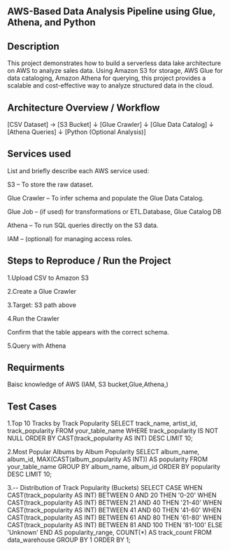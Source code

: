 
## AWS-Based Data Analysis Pipeline using Glue, Athena, and Python



## Description
This project demonstrates how to build a serverless data lake architecture on AWS to analyze sales data. Using Amazon S3 for storage, AWS Glue for data cataloging, Amazon Athena for querying, this project provides a scalable and cost-effective way to analyze structured data in the cloud.

## Architecture Overview / Workflow
[CSV Dataset] → [S3 Bucket]
                     ↓
              [Glue Crawler]
                     ↓
              [Glue Data Catalog]
                     ↓
               [Athena Queries]
                     ↓
           [Python (Optional Analysis)]

## Services used
List and briefly describe each AWS service used:

S3 – To store the raw dataset.

Glue Crawler – To infer schema and populate the Glue Data Catalog.

Glue Job – (if used) for transformations or ETL.Database, Glue Catalog DB

Athena – To run SQL queries directly on the S3 data.

IAM – (optional) for managing access roles.
## Steps to Reproduce / Run the Project 
1.Upload CSV to Amazon S3

2.Create a Glue Crawler

3.Target: S3 path above

4.Run the Crawler

 Confirm that the table appears with the correct schema.

5.Query with Athena


## Requirments
 Baisc knowledge of AWS (IAM, S3 bucket,Glue,Athena,)


## Test Cases
1.Top 10 Tracks by Track Popularity
SELECT track_name, artist_id, track_popularity
FROM your_table_name
WHERE track_popularity IS NOT NULL
ORDER BY CAST(track_popularity AS INT) DESC
LIMIT 10;

2.Most Popular Albums by Album Popularity
SELECT album_name, album_id, MAX(CAST(album_popularity AS INT)) AS popularity
FROM your_table_name
GROUP BY album_name, album_id
ORDER BY popularity DESC
LIMIT 10;

3.-- Distribution of Track Popularity (Buckets)
SELECT 
  CASE 
    WHEN CAST(track_popularity AS INT) BETWEEN 0 AND 20 THEN '0-20'
    WHEN CAST(track_popularity AS INT) BETWEEN 21 AND 40 THEN '21-40'
    WHEN CAST(track_popularity AS INT) BETWEEN 41 AND 60 THEN '41-60'
    WHEN CAST(track_popularity AS INT) BETWEEN 61 AND 80 THEN '61-80'
    WHEN CAST(track_popularity AS INT) BETWEEN 81 AND 100 THEN '81-100'
    ELSE 'Unknown'
  END AS popularity_range,
  COUNT(*) AS track_count
FROM data_warehouse
GROUP BY 1
ORDER BY 1;

